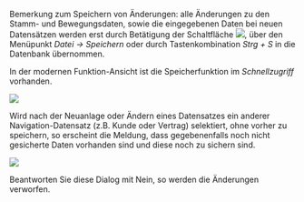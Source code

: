 Bemerkung zum Speichern von Änderungen: alle Änderungen zu den Stamm- und Bewegungsdaten, sowie die eingegebenen Daten bei neuen Datensätzen werden erst durch Betätigung der Schaltfläche  ![](http://xpecto.github.io/docs/img/img_1431534106746.png),  über den Menüpunkt *Datei → Speichern*  oder durch Tastenkombination *Strg + S* in die Datenbank übernommen. 

In der modernen Funktion-Ansicht ist die Speicherfunktion im *Schnellzugriff* vorhanden.

![](http://xpecto.github.io/docs/img/img_1461669559749.png)

Wird nach der Neuanlage oder Ändern eines Datensatzes ein anderer Navigation-Datensatz (z.B. Kunde oder Vertrag) selektiert, ohne vorher zu speichern, so erscheint die Meldung, dass gegebenenfalls noch nicht gesicherte Daten vorhanden sind und diese noch zu sichern sind. 

![](http://xpecto.github.io/docs/img/img_1425889416455.png)

Beantworten Sie diese Dialog mit Nein,  so werden die Änderungen verworfen. 